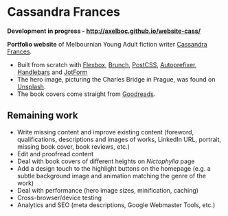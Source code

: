 # Cassandra Frances

**Development in progress - http://axelboc.github.io/website-cass/**

**Portfolio website** of Melbournian Young Adult fiction writer [Cassandra Frances](https://twitter.com/CassandraFrance).

- Built from scratch with [Flexbox](http://www.w3.org/TR/css-flexbox-1/), [Brunch](http://brunch.io/), [PostCSS](https://github.com/postcss/postcss), [Autoprefixer](https://github.com/postcss/autoprefixer), [Handlebars](http://handlebarsjs.com/) and [JotForm](http://www.jotform.com)
- The hero image, picturing the Charles Bridge in Prague, was found on [Unsplash](https://unsplash.com/search?utf8=%E2%9C%93&keyword=prague).
- The book covers come straight from [Goodreads](https://www.goodreads.com/).

## Remaining work
- Write missing content and improve existing content (foreword, qualifications, descriptions and images of works, LinkedIn URL, portrait, missing book cover, book reviews, etc.)
- Edit and proofread content
- Deal with book covers of different heights on *Nictophylia* page
- Add a design touch to the highlight buttons on the homepage (e.g. a subtle background image and animation matching the genre of the work)
- Deal with performance (hero image sizes, minification, caching)
- Cross-browser/device testing
- Analytics and SEO (meta descriptions, Google Webmaster Tools, etc.)
